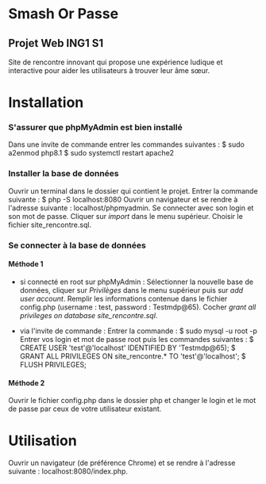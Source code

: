 # Smash Or Passe 
## Projet Web ING1 S1 

Site de rencontre innovant qui propose une expérience ludique et interactive pour aider les utilisateurs à trouver leur âme sœur.

# Installation 

### S'assurer que phpMyAdmin est bien installé 

Dans une invite de commande entrer les commandes suivantes : 
$ sudo a2enmod php8.1 
$ sudo systemctl restart apache2 

### Installer la base de données 
Ouvrir un terminal dans le dossier qui contient le projet. 
Entrer la commande suivante : 
$ php -S localhost:8080
Ouvrir un navigateur et se rendre à l'adresse suivante : localhost/phpmyadmin.
Se connecter avec son login et son mot de passe. 
Cliquer sur <i>import</i> dans le menu supérieur. 
Choisir le fichier site_rencontre.sql. 

### Se connecter à la base de données 
#### Méthode 1 

- si connecté en root sur phpMyAdmin :
Sélectionner la nouvelle base de données, cliquer sur <i>Privilèges</i> dans le menu supérieur puis sur <i>add user account</i>.
Remplir les informations contenue dans le fichier config.php (username : test, password : Testmdp@65).
Cocher <i>grant all privileges on database site_rencontre.sql</i>. 

- via l'invite de commande :
Entrer la commande :
$ sudo mysql -u root -p
Entrer vos login et mot de passe root puis les commandes suivantes :
$ CREATE USER 'test'@'localhost' IDENTIFIED BY 'Testmdp@65);
$ GRANT ALL PRIVILEGES ON site_rencontre.* TO 'test'@'localhost';
$ FLUSH PRIVILEGES;

#### Méthode 2
Ouvrir le fichier config.php dans le dossier php et changer le login et le mot de passe par ceux de votre utilisateur existant. 

# Utilisation 
Ouvrir un navigateur (de préférence Chrome) et se rendre à l'adresse suivante : localhost:8080/index.php. 




